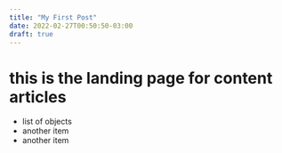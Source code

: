 ```yaml
---
title: "My First Post"
date: 2022-02-27T00:50:50-03:00
draft: true
---
```


# this is the landing page for content articles

-   list of objects
-   another item
-   another item
